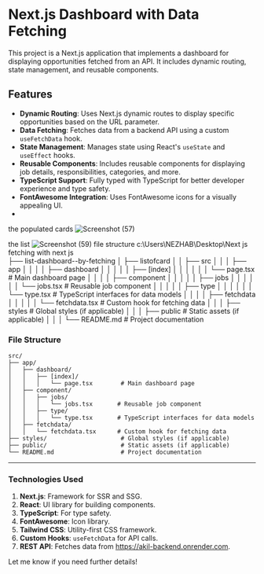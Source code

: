 # Next.js Dashboard with Data Fetching

This project is a Next.js application that implements a dashboard for displaying opportunities fetched from an API. It includes dynamic routing, state management, and reusable components.

## Features

- **Dynamic Routing**: Uses Next.js dynamic routes to display specific opportunities based on the URL parameter.
- **Data Fetching**: Fetches data from a backend API using a custom `useFetchData` hook.
- **State Management**: Manages state using React's `useState` and `useEffect` hooks.
- **Reusable Components**: Includes reusable components for displaying job details, responsibilities, categories, and more.
- **TypeScript Support**: Fully typed with TypeScript for better developer experience and type safety.
- **FontAwesome Integration**: Uses FontAwesome icons for a visually appealing UI.
- 
 the populated cards 
![Screenshot (57)](https://github.com/user-attachments/assets/a0781657-867f-4541-bdaa-87a0ae56a7c0)

 the list 
![Screenshot (59)](https://github.com/user-attachments/assets/97a1965d-bf14-41ac-92b2-5782cfa0ceaf)
file structure
c:\Users\NEZHAB\Desktop\Next js fetching with next js\
├── list-dashboard--by-fetching
│   ├── listofcard
│   │   ├── src
│   │   │   ├── app
│   │   │   │   ├── dashboard
│   │   │   │   │   ├── [index]
│   │   │   │   │   │   └── page.tsx        # Main dashboard page
│   │   │   │   ├── component
│   │   │   │   │   ├── jobs
│   │   │   │   │   │   └── jobs.tsx       # Reusable job component
│   │   │   │   │   ├── type
│   │   │   │   │   │   └── type.tsx       # TypeScript interfaces for data models
│   │   │   │   ├── fetchdata
│   │   │   │   │   └── fetchdata.tsx      # Custom hook for fetching data
│   │   │   ├── styles                     # Global styles (if applicable)
│   │   │   ├── public                     # Static assets (if applicable)
│   │   │   └── README.md                  # Project documentation
### File Structure

```plaintext
src/
├── app/
│   ├── dashboard/
│   │   ├── [index]/
│   │   │   └── page.tsx        # Main dashboard page
│   ├── component/
│   │   ├── jobs/
│   │   │   └── jobs.tsx       # Reusable job component
│   │   ├── type/
│   │   │   └── type.tsx       # TypeScript interfaces for data models
│   ├── fetchdata/
│   │   └── fetchdata.tsx      # Custom hook for fetching data
├── styles/                     # Global styles (if applicable)
├── public/                     # Static assets (if applicable)
└── README.md                   # Project documentation
```

---

### Technologies Used

1. **Next.js**: Framework for SSR and SSG.
2. **React**: UI library for building components.
3. **TypeScript**: For type safety.
4. **FontAwesome**: Icon library.
5. **Tailwind CSS**: Utility-first CSS framework.
6. **Custom Hooks**: `useFetchData` for API calls.
7. **REST API**: Fetches data from  https://akil-backend.onrender.com.

Let me know if you need further details!
